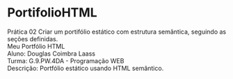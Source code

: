 # PortifolioHTML
Prática 02  Criar um portifólio estático com estrutura semântica, seguindo as seções definidas.  \
Meu Portfólio HTML  \
Aluno: Douglas Coimbra Laass  \
Turma: G.9.PW.4DA - Programação WEB  \
Descrição: Portfólio estático usando HTML semântico.
